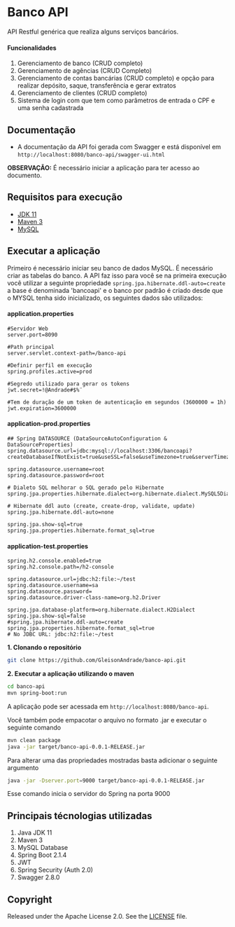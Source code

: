 # Banco API

API Restful genérica que realiza alguns serviços bancários.

#### Funcionalidades
1. Gerenciamento de banco (CRUD completo)
2. Gerenciamento de agências (CRUD Completo)
3. Gerenciamento de contas bancárias (CRUD completo) e opção para realizar depósito, saque, transferência e gerar extratos
4. Gerenciamento de clientes (CRUD completo)
5. Sistema de login com que tem como parâmetros de entrada o CPF e uma senha cadastrada

## Documentação
- A documentação da API foi gerada com Swagger e está disponível em `http://localhost:8080/banco-api/swagger-ui.html`

**OBSERVAÇÃO:** É necessário iniciar a aplicação para ter acesso ao documento.

## Requisitos para execução
 - [JDK 11](https://www.oracle.com/technetwork/java/javase/downloads/jdk11-downloads-5066655.html)
 - [Maven 3](https://maven.apache.org)
 - [MySQL](https://www.mysql.com/downloads/)

## Executar a aplicação

Primeiro é necessário iniciar seu banco de dados MySQL. É necessário criar as tabelas do banco. A API faz isso para você se na primeira execução você utilizar a seguinte propriedade ``spring.jpa.hibernate.ddl-auto=create`` a base é denominada 'bancoapi' e o banco por padrão é criado desde que o MYSQL tenha sido inicializado, os seguintes dados são utilizados:

#### application.properties
```
#Servidor Web
server.port=8090

#Path principal
server.servlet.context-path=/banco-api

#Definir perfil em execução
spring.profiles.active=prod

#Segredo utilizado para gerar os tokens
jwt.secret=!@Andrade#$%¨

#Tem de duração de um token de autenticação em segundos (3600000 = 1h)
jwt.expiration=3600000
```
#### application-prod.properties
```
## Spring DATASOURCE (DataSourceAutoConfiguration & DataSourceProperties)
spring.datasource.url=jdbc:mysql://localhost:3306/bancoapi?createDatabaseIfNotExist=true&useSSL=false&useTimezone=true&serverTimezone=UTC

spring.datasource.username=root
spring.datasource.password=root

# Dialeto SQL melhorar o SQL gerado pelo Hibernate
spring.jpa.properties.hibernate.dialect=org.hibernate.dialect.MySQL5Dialect

# Hibernate ddl auto (create, create-drop, validate, update)
spring.jpa.hibernate.ddl-auto=none

spring.jpa.show-sql=true
spring.jpa.properties.hibernate.format_sql=true
```
#### application-test.properties
```
spring.h2.console.enabled=true
spring.h2.console.path=/h2-console

spring.datasource.url=jdbc:h2:file:~/test
spring.datasource.username=sa
spring.datasource.password=
spring.datasource.driver-class-name=org.h2.Driver

spring.jpa.database-platform=org.hibernate.dialect.H2Dialect
spring.jpa.show-sql=false
#spring.jpa.hibernate.ddl-auto=create
spring.jpa.properties.hibernate.format_sql=true
# No JDBC URL: jdbc:h2:file:~/test
```

**1. Clonando o repositório** 

```bash
git clone https://github.com/GleisonAndrade/banco-api.git
```

**2. Executar a aplicação utilizando o maven**

```bash
cd banco-api
mvn spring-boot:run
```

A aplicação pode ser acessada em `http://localhost:8080/banco-api`.

Você também pode empacotar o arquivo no formato .jar e executar o seguinte comando

```bash
mvn clean package
java -jar target/banco-api-0.0.1-RELEASE.jar
```

Para alterar uma das propriedades mostradas basta adicionar o seguinte argumento 

```bash
java -jar -Dserver.port=9000 target/banco-api-0.0.1-RELEASE.jar
```

Esse comando inicia o servidor do Spring na porta 9000

## Principais técnologias utilizadas
1. Java JDK 11
2. Maven 3
3. MySQL Database
3. Spring Boot 2.1.4
4. JWT
5. Spring Security (Auth 2.0)
6. Swagger 2.8.0

## Copyright

Released under the Apache License 2.0. See the [LICENSE](https://github.com/codecentric/springboot-sample-app/blob/master/LICENSE) file.
